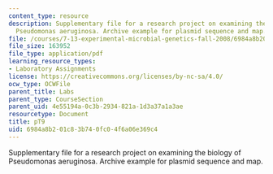 ```yaml
---
content_type: resource
description: Supplementary file for a research project on examining the biology of
  Pseudomonas aeruginosa. Archive example for plasmid sequence and map.
file: /courses/7-13-experimental-microbial-genetics-fall-2008/6984a8b201c83b740fc04f6a06e369c4_MIT7_13f08_lab24_ArchiveExample.pdf
file_size: 163952
file_type: application/pdf
learning_resource_types:
- Laboratory Assignments
license: https://creativecommons.org/licenses/by-nc-sa/4.0/
ocw_type: OCWFile
parent_title: Labs
parent_type: CourseSection
parent_uid: 4e55194a-0c3b-2934-821a-1d3a37a1a3ae
resourcetype: Document
title: pT9
uid: 6984a8b2-01c8-3b74-0fc0-4f6a06e369c4
---
```

Supplementary file for a research project on examining the biology of Pseudomonas aeruginosa. Archive example for plasmid sequence and map.